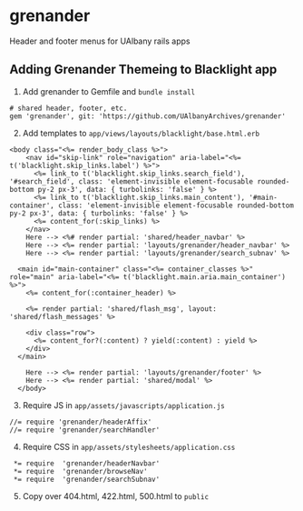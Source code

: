 # grenander
Header and footer menus for UAlbany rails apps 


## Adding Grenander Themeing to Blacklight app

1. Add grenander to Gemfile and `bundle install`

```
# shared header, footer, etc.
gem 'grenander', git: 'https://github.com/UAlbanyArchives/grenander'
```

2. Add templates to `app/views/layouts/blacklight/base.html.erb`

```
<body class="<%= render_body_class %>">
    <nav id="skip-link" role="navigation" aria-label="<%= t('blacklight.skip_links.label') %>">
      <%= link_to t('blacklight.skip_links.search_field'), '#search_field', class: 'element-invisible element-focusable rounded-bottom py-2 px-3', data: { turbolinks: 'false' } %>
      <%= link_to t('blacklight.skip_links.main_content'), '#main-container', class: 'element-invisible element-focusable rounded-bottom py-2 px-3', data: { turbolinks: 'false' } %>
      <%= content_for(:skip_links) %>
    </nav>
    Here --> <%# render partial: 'shared/header_navbar' %>
    Here --> <%= render partial: 'layouts/grenander/header_navbar' %>
    Here --> <%= render partial: 'layouts/grenander/search_subnav' %>

  <main id="main-container" class="<%= container_classes %>" role="main" aria-label="<%= t('blacklight.main.aria.main_container') %>">
    <%= content_for(:container_header) %>

    <%= render partial: 'shared/flash_msg', layout: 'shared/flash_messages' %>

    <div class="row">
      <%= content_for?(:content) ? yield(:content) : yield %>
    </div>
  </main>

    Here --> <%= render partial: 'layouts/grenander/footer' %>
    Here --> <%= render partial: 'shared/modal' %>
  </body>
```

3. Require JS in `app/assets/javascripts/application.js`

```
//= require 'grenander/headerAffix'
//= require 'grenander/searchHandler'
```

4. Require CSS in `app/assets/stylesheets/application.css`

```
 *= require  'grenander/headerNavbar'
 *= require  'grenander/browseNav'
 *= require  'grenander/searchSubnav'
```

5. Copy over 404.html, 422.html, 500.html to `public`